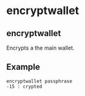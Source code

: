 # encryptwallet

## encryptwallet

Encrypts a the main wallet.

## Example

```text
encryptwallet passphrase
-15 : crypted
```

